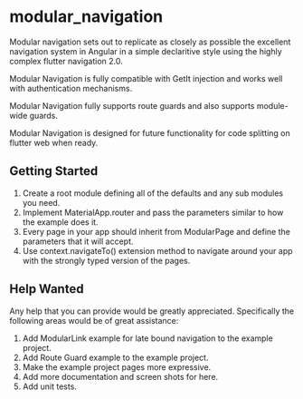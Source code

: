 # modular_navigation

Modular navigation sets out to replicate as closely as possible the excellent navigation system in Angular in a simple declaritive style using the highly complex flutter navigation 2.0.

Modular Navigation is fully compatible with GetIt injection and works well with authentication mechanisms.

Modular Navigation fully supports route guards and also supports module-wide guards.

Modular Navigation is designed for future functionality for code splitting on flutter web when ready.

## Getting Started

1. Create a root module defining all of the defaults and any sub modules you need.
2. Implement MaterialApp.router and pass the parameters similar to how the example does it.
3. Every page in your app should inherit from ModularPage and define the parameters that it will accept.
4. Use context.navigateTo() extension method to navigate around your app with the strongly typed version of the pages.

## Help Wanted

Any help that you can provide would be greatly appreciated. Specifically the following areas would be of great assistance:

1. Add ModularLink example for late bound navigation to the example project.
2. Add Route Guard example to the example project.
3. Make the example project pages more expressive.
4. Add more documentation and screen shots for here.
5. Add unit tests.
